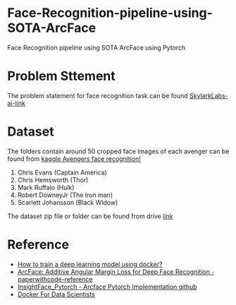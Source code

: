 # Face-Recognition-pipeline-using-SOTA-ArcFace
Face Recognition pipeline using SOTA ArcFace using Pytorch

# **Problem Sttement**

The problem statement for face recognition task can be found [SkylarkLabs-ai-link](https://www.notion.so/SkylarkLabs-ai-894729b2086c4136bcc751298cada7a3)

# **Dataset**

The folders contain around 50 cropped face images of each avenger can be found from [kaggle Avengers face recognition!](https://www.kaggle.com/rawatjitesh/avengers-face-recognition)

1. Chris Evans (Captain America)
2. Chris Hemsworth (Thor)
3. Mark Ruffalo (Hulk)
4. Robert DowneyJr (The Iron man)
5. Scarlett Johansson (Black Widow)

The dataset zip file or folder can be found from drive [link](https://drive.google.com/drive/folders/1VYuEXVOzUtd7fOaaLv7oW4YwGYbvh80w?usp=sharing)

# **Reference**

* [How to train a deep learning model using docker?](https://www.youtube.com/watch?v=Kzrfw-tAZew)
* [ArcFace: Additive Angular Margin Loss for Deep Face Recognition - paperwithcode-reference](https://paperswithcode.com/paper/arcface-additive-angular-margin-loss-for-deep)
* [InsightFace_Pytorch - Arcface Pytorch Implementation github](https://github.com/TreB1eN/InsightFace_Pytorch)
* [Docker For Data Scientists](https://www.youtube.com/watch?v=0qG_0CPQhpg)
